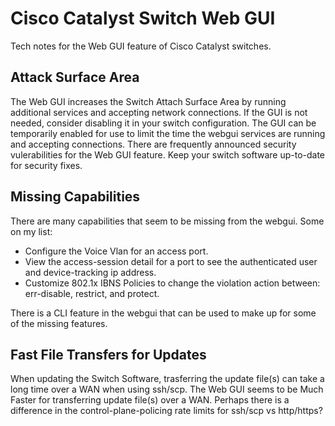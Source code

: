 # Cisco Catalyst Switch Web GUI

Tech notes for the Web GUI feature of Cisco Catalyst switches.

## Attack Surface Area

The Web GUI increases the Switch Attach Surface Area by running additional services and accepting network connections. 
If the GUI is not needed, consider disabling it in your switch configuration.
The GUI can be temporarily enabled for use to limit the time the webgui services are running and accepting connections.
There are frequently announced security vulerabilities for the Web GUI feature.
Keep your switch software up-to-date for security fixes.

## Missing Capabilities

There are many capabilities that seem to be missing from the webgui. Some on my list:
* Configure the Voice Vlan for an access port.
* View the access-session detail for a port to see the authenticated user and device-tracking ip address.
* Customize 802.1x IBNS Policies to change the violation action between: err-disable, restrict, and protect.

There is a CLI feature in the webgui that can be used to make up for some of the missing features.

## Fast File Transfers for Updates

When updating the Switch Software, trasferring the update file(s) can take a long time over a WAN when using ssh/scp.
The Web GUI seems to be Much Faster for transferring update file(s) over a WAN.
Perhaps there is a difference in the control-plane-policing rate limits for ssh/scp vs http/https?
